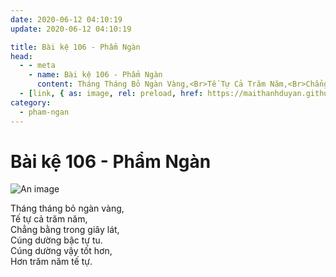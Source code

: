 ```yaml
---
date: 2020-06-12 04:10:19
update: 2020-06-12 04:10:19

title: Bài kệ 106 - Phẩm Ngàn
head:
  - - meta
    - name: Bài kệ 106 - Phẩm Ngàn
      content: Tháng Tháng Bỏ Ngàn Vàng,<Br>Tế Tự Cả Trăm Năm,<Br>Chẳng Bằng Trong Giây Lát,<Br>Cúng Dường Bậc Tự Tu.<Br>Cúng Dường Vậy Tốt Hơn,<Br>Hơn Trăm Năm Tế Tự.<Br>
  - [link, { as: image, rel: preload, href: https://maithanhduyan.github.io/kinh-phap-cu/img/pham-ngan/pham-ngan-106.jpg }]
category:
  - pham-ngan
---
```


# Bài kệ 106 - Phẩm Ngàn

![An image](/img/pham-ngan/pham-ngan-106.jpg)

Tháng tháng bỏ ngàn vàng,<br>Tế tự cả trăm năm,<br>Chẳng bằng trong giây lát,<br>Cúng dường bậc tự tu.<br>Cúng dường vậy tốt hơn,<br>Hơn trăm năm tế tự.<br>
